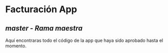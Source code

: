 # Facturación App
## _master - Rama maestra_

Aquí encontraras todo el código de la app que haya sido aprobado hasta el momento.